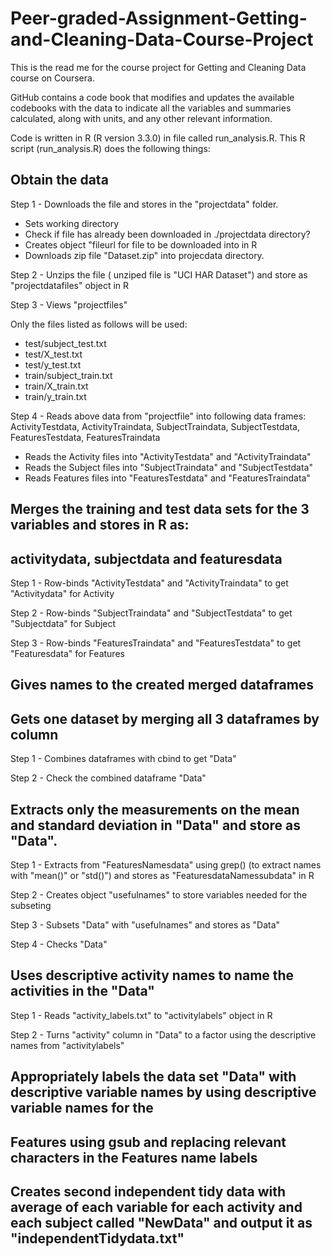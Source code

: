# Peer-graded-Assignment-Getting-and-Cleaning-Data-Course-Project
This is the read me for the course project for Getting and Cleaning Data course on Coursera. 

GitHub contains a code book that modifies and updates the available codebooks with the data to indicate all the variables 
and summaries calculated, along with units, and any other relevant information.

Code is written in R (R version 3.3.0) in file called run_analysis.R. 
This R script (run_analysis.R) does the following things:


## Obtain the data 
Step 1 - Downloads the file and stores in the "projectdata" folder.
* Sets working directory
* Check if file has already been downloaded in ./projectdata directory?
* Creates object "fileurl for file to be downloaded into in R
* Downloads zip file "Dataset.zip" into projecdata directory.

Step 2 - Unzips the file ( unziped file is "UCI HAR Dataset") and store as "projectdatafiles" object in R

Step 3 - Views "projectfiles"

Only the files listed as follows will be used: 
* test/subject_test.txt 
* test/X_test.txt 
* test/y_test.txt 
* train/subject_train.txt
* train/X_train.txt 
* train/y_train.txt

Step 4 - Reads above data from "projectfile" into following data frames:
ActivityTestdata, ActivityTraindata, SubjectTraindata, SubjectTestdata, FeaturesTestdata, FeaturesTraindata
* Reads the Activity files into "ActivityTestdata" and "ActivityTraindata"
* Reads the Subject files into "SubjectTraindata" and "SubjectTestdata"
* Reads Features files into "FeaturesTestdata" and "FeaturesTraindata"


## Merges the training and test data sets for the 3  variables and stores in R as:
## activitydata, subjectdata and featuresdata
Step 1 - Row-binds "ActivityTestdata" and "ActivityTraindata" to get "Activitydata" for Activity

Step 2 - Row-binds "SubjectTraindata" and "SubjectTestdata" to get "Subjectdata" for Subject

Step 3 - Row-binds "FeaturesTraindata" and "FeaturesTestdata" to get "Featuresdata" for Features


## Gives names to the created merged dataframes


## Gets one dataset by merging all 3 dataframes by column
Step 1 - Combines dataframes with cbind to get "Data"

Step 2 - Check the combined dataframe "Data"


## Extracts only the measurements on the mean and standard deviation in "Data" and store as "Data".
Step 1 - Extracts from "FeaturesNamesdata" using grep() (to extract names with "mean()" or "std()") 
and stores as "FeaturesdataNamessubdata" in R

Step 2 - Creates object "usefulnames" to store variables needed for the subseting

Step 3 - Subsets "Data" with "usefulnames" and stores as "Data"

Step 4 - Checks "Data"


## Uses descriptive activity names to name the activities in the "Data"
Step 1 - Reads "activity_labels.txt" to "activitylabels" object in R

Step 2 - Turns "activity" column in "Data" to a factor using the descriptive names from "activitylabels"


## Appropriately labels the data set "Data" with descriptive variable names by using descriptive variable names for the 
## Features using gsub and replacing relevant characters in the Features name labels 


## Creates second independent tidy data with average of each variable for each activity and each subject called "NewData" and output it as "independentTidydata.txt"
